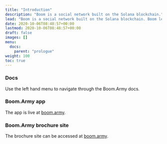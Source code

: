 ```yaml
---
title: "Introduction"
description: "Boom is a social network built on the Solana blockchain."
lead: "Boom is a social network built on the Solana blockchain. Boom lets you create NFT Communities with one click. NFTs govern access to those Communities. Boom will deliver a marketplace to trade your NFTS."
date: 2020-10-06T08:48:57+00:00
lastmod: 2020-10-06T08:48:57+00:00
draft: false
images: []
menu:
  docs:
    parent: "prologue"
weight: 100
toc: true
---
```

### Docs

Use the left hand menu to navigate through the Boom.Army docs.

### Boom.Army app

The app is live at [boom.army](https://boom.army).

### Boom.Army brochure site

The brochure site can be accessed at [boom.army](https://boom.army).
